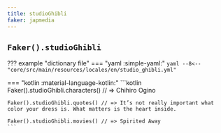 ```yaml
---
title: studioGhibli
faker: japmedia
---
```


## `Faker().studioGhibli`

??? example "dictionary file"
    === "yaml :simple-yaml:"
        ```yaml
        --8<-- "core/src/main/resources/locales/en/studio_ghibli.yml"
        ```

=== "kotlin :material-language-kotlin:"
    ```kotlin
    Faker().studioGhibli.characters() // => Chihiro Ogino

    Faker().studioGhibli.quotes() // => It’s not really important what color your dress is. What matters is the heart inside.

    Faker().studioGhibli.movies() // => Spirited Away
    ```
